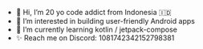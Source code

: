 - 👋 Hi, I’m 20 yo code addict from Indonesia 🇮🇩
- 👀 I’m interested in building user-friendly Android apps
- 🌱 I’m currently learning kotlin / jetpack-compose
- ✨ Reach me on Discord: 1081742342152798381
 
<!---
Rettorio/Rettorio is a ✨ special ✨ repository because its `README.md` (this file) appears on your GitHub profile.
You can click the Preview link to take a look at your changes.
--->
